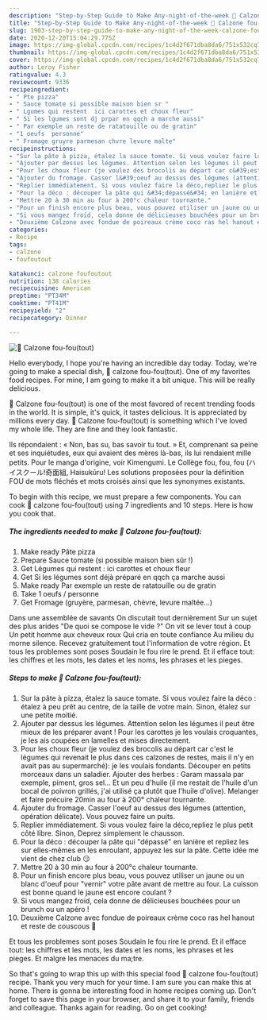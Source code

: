 ```yaml
---
description: "Step-by-Step Guide to Make Any-night-of-the-week 🌺 Calzone fou-fou(tout)"
title: "Step-by-Step Guide to Make Any-night-of-the-week 🌺 Calzone fou-fou(tout)"
slug: 1903-step-by-step-guide-to-make-any-night-of-the-week-calzone-fou-foutout
date: 2020-12-20T15:04:29.775Z
image: https://img-global.cpcdn.com/recipes/1c4d2f671dba8da6/751x532cq70/🌺-calzone-fou-foutout-photo-principale-de-la-recette.jpg
thumbnail: https://img-global.cpcdn.com/recipes/1c4d2f671dba8da6/751x532cq70/🌺-calzone-fou-foutout-photo-principale-de-la-recette.jpg
cover: https://img-global.cpcdn.com/recipes/1c4d2f671dba8da6/751x532cq70/🌺-calzone-fou-foutout-photo-principale-de-la-recette.jpg
author: Leroy Fisher
ratingvalue: 4.3
reviewcount: 9336
recipeingredient:
- " Pte pizza"
- " Sauce tomate si possible maison bien sr "
- " Lgumes qui restent  ici carottes et choux fleur"
- " Si les lgumes sont dj prpar en qqch a marche aussi"
- " Par exemple un reste de ratatouille ou de gratin"
- "1 oeufs  personne"
- " Fromage gruyre parmesan chvre levure malte"
recipeinstructions:
- "Sur la pâte à pizza, étalez la sauce tomate. Si vous voulez faire la déco : étalez à peu prêt au centre, de la taille de votre main. Sinon, étalez sur une petite moitié."
- "Ajouter par dessus les légumes. Attention selon les légumes il peut être mieux de les préparer avant ! Pour les carottes je les voulais croquantes, je les ais coupées en lamelles et mises directement."
- "Pour les choux fleur (je voulez des brocolis au départ car c&#39;est le légumes qui revenait le plus dans ces calzones de restes, mais il n&#39;y en avait pas au supermarché): je les voulais fondants. Découper en petits morceaux dans un saladier. Ajouter des herbes : Garam massala par exemple, piment, gros sel... Et un peu d&#39;huile (il me restait de l&#39;huile d&#39;un bocal de poivron grillés, j&#39;ai utilisé ça plutôt que l&#39;huile d&#39;olive). Melanger et faire précuire 20min au four à 200° chaleur tournante."
- "Ajouter du fromage. Casser l&#39;oeuf au dessus des légumes (attention, opération délicate). Vous pouvez faire un puits."
- "Replier immédiatement. Si vous voulez faire la déco,repliez le plus petit côté libre. Sinon, Deprez simplement le chausson."
- "Pour la déco : découper la pâte qui &#34;dépassé&#34; en lanière et repliez les sur elles-mêmes en les enroulant, appuyez les sur la pâte. Cette idée me vient de chez club 😏"
- "Mettre 20 à 30 min au four à 200°c chaleur tournante."
- "Pour un finish encore plus beau, vous pouvez utiliser un jaune ou un blanc d&#39;oeuf pour &#34;vernir&#34; votre pâte avant de mettre au four. La cuisson est bonne quand le jaune est encore coulant ?"
- "Si vous mangez froid, cela donne de délicieuses bouchées pour un brunch ou un apéro !"
- "Deuxième Calzone avec fondue de poireaux crème coco ras hel hanout et reste de couscous 🤣"
categories:
- Recipe
tags:
- calzone
- foufoutout

katakunci: calzone foufoutout 
nutrition: 138 calories
recipecuisine: American
preptime: "PT34M"
cooktime: "PT41M"
recipeyield: "2"
recipecategory: Dinner

---
```



![🌺 Calzone fou-fou(tout)](https://img-global.cpcdn.com/recipes/1c4d2f671dba8da6/751x532cq70/🌺-calzone-fou-foutout-photo-principale-de-la-recette.jpg)

Hello everybody, I hope you're having an incredible day today. Today, we're going to make a special dish, 🌺 calzone fou-fou(tout). One of my favorites food recipes. For mine, I am going to make it a bit unique. This will be really delicious.

🌺 Calzone fou-fou(tout) is one of the most favored of recent trending foods in the world. It is simple, it's quick, it tastes delicious. It is appreciated by millions every day. 🌺 Calzone fou-fou(tout) is something which I've loved my whole life. They are fine and they look fantastic.

Ils répondaient : « Non, bas su, bas savoir tu tout. » Et, comprenant sa peine et ses inquiétudes, eux qui avaient des mères là-bas, ils lui rendaient mille petits. Pour le manga d&#39;origine, voir Kimengumi. Le Collège fou, fou, fou (ハイスクール!奇面組, Haisukūru! Les solutions proposées pour la définition FOU de mots fléchés et mots croisés ainsi que les synonymes existants.


To begin with this recipe, we must prepare a few components. You can cook 🌺 calzone fou-fou(tout) using 7 ingredients and 10 steps. Here is how you cook that.

<!--inarticleads1-->

##### The ingredients needed to make 🌺 Calzone fou-fou(tout):

1. Make ready  Pâte pizza
1. Prepare  Sauce tomate (si possible maison bien sûr !)
1. Get  Légumes qui restent : ici carottes et choux fleur
1. Get  Si les légumes sont déjà préparé en qqch ça marche aussi
1. Make ready  Par exemple un reste de ratatouille ou de gratin
1. Take 1 oeufs / personne
1. Get  Fromage (gruyère, parmesan, chèvre, levure maltée...)


Dans une assemblée de savants On discutait tout dernièrement Sur un sujet des plus arides &#34;De quoi se compose le vide ?&#34; On vit se lever tout à coup Un petit homme aux cheveux roux Qui cria en toute confiance Au milieu du morne silence. Recevez gratuitement tout l&#39;information de votre région. Et tous les problemes sont poses Soudain le fou rire le prend. Et il efface tout: les chiffres et les mots, les dates et les noms, les phrases et les pieges. 

<!--inarticleads2-->

##### Steps to make 🌺 Calzone fou-fou(tout):

1. Sur la pâte à pizza, étalez la sauce tomate. Si vous voulez faire la déco : étalez à peu prêt au centre, de la taille de votre main. Sinon, étalez sur une petite moitié.
1. Ajouter par dessus les légumes. Attention selon les légumes il peut être mieux de les préparer avant ! Pour les carottes je les voulais croquantes, je les ais coupées en lamelles et mises directement.
1. Pour les choux fleur (je voulez des brocolis au départ car c&#39;est le légumes qui revenait le plus dans ces calzones de restes, mais il n&#39;y en avait pas au supermarché): je les voulais fondants. Découper en petits morceaux dans un saladier. Ajouter des herbes : Garam massala par exemple, piment, gros sel... Et un peu d&#39;huile (il me restait de l&#39;huile d&#39;un bocal de poivron grillés, j&#39;ai utilisé ça plutôt que l&#39;huile d&#39;olive). Melanger et faire précuire 20min au four à 200° chaleur tournante.
1. Ajouter du fromage. Casser l&#39;oeuf au dessus des légumes (attention, opération délicate). Vous pouvez faire un puits.
1. Replier immédiatement. Si vous voulez faire la déco,repliez le plus petit côté libre. Sinon, Deprez simplement le chausson.
1. Pour la déco : découper la pâte qui &#34;dépassé&#34; en lanière et repliez les sur elles-mêmes en les enroulant, appuyez les sur la pâte. Cette idée me vient de chez club 😏
1. Mettre 20 à 30 min au four à 200°c chaleur tournante.
1. Pour un finish encore plus beau, vous pouvez utiliser un jaune ou un blanc d&#39;oeuf pour &#34;vernir&#34; votre pâte avant de mettre au four. La cuisson est bonne quand le jaune est encore coulant ?
1. Si vous mangez froid, cela donne de délicieuses bouchées pour un brunch ou un apéro !
1. Deuxième Calzone avec fondue de poireaux crème coco ras hel hanout et reste de couscous 🤣


Et tous les problemes sont poses Soudain le fou rire le prend. Et il efface tout: les chiffres et les mots, les dates et les noms, les phrases et les pieges. Et malgre les menaces du ma;tre. 

So that's going to wrap this up with this special food 🌺 calzone fou-fou(tout) recipe. Thank you very much for your time. I am sure you can make this at home. There is gonna be interesting food in home recipes coming up. Don't forget to save this page in your browser, and share it to your family, friends and colleague. Thanks again for reading. Go on get cooking!
